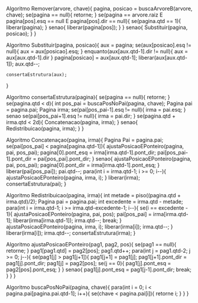 Algoritmo Remover(arvore, chave){
	pagina, posicao = buscaArvoreB(arvore, chave);
	se(pagina == null){
		retorne;
	}
	se(pagina == arvore.raiz E pagina[pos].esq == null E pagina[pos].dir == null){
		se(pagina.qtd == 1){
			liberar(pagina);
		}
		senao{
			liberar(pagina[pos]);
		}
	}
	senao{
		Substituir(pagina, posicao);
	}
}

Algoritmo Substituir(pagina, posicao){
	aux = pagina;
	se(aux[posicao].esq != null){
		aux = aux[posicao].esq;
	}
	enquanto(aux[aux.qtd-1].dir != null){
		aux = aux[aux.qtd-1].dir
	}
	pagina[posicao] = aux[aux.qtd-1];
	liberar(aux[aux.qtd-1]);
	aux.qtd--;
	
	consertaEstrutura(aux);
}

Algoritmo consertaEstrutura(pagina){
	se(pagina == null){
		retorne;
	}
	se(pagina.qtd < d){
		int pos_pai = buscaPosNoPai(pagina, chave);
		Pagina pai = pagina.pai;
		Pagina irma;
		se(pai[pos_pai-1].esq != null){
			irma = pai.esq;
		}
		senao se(pai[pos_pai+1].esq != null){
			irma = pai.dir;
		}
		se(pagina.qtd + irma.qtd < 2d){
			Concatenacao(pagina, irma);
		}
		senao{
			Redistribuicao(pagina, irma);
		}
}

Algoritmo Concatenaçao(pagina, irma){
	Pagina Pai = pagina.pai;
	se(pai[pos_pai] < pagina[pagina.qtd-1]){
		ajustaPosicaoEPonteiro(pagina, pai, pos_pai);
		pagina[0].pont_esq = irma[irma.qtd-1].pont_dir;
		pai[pos_pai-1].pont_dir = pai[pos_pai].pont_dir;
	}
	senao{
		ajustaPosicaoEPonteiro(pagina, pai, pos_pai);
		pagina[0].pont_dir = irma[irma.qtd-1].pont_esq;
	}
	liberar(pai[pos_pai]);
	pai.qtd--;
	para(int i = irma.qtd-1; i >= 0; i--){
		ajustaPosicaoEPonteiro(pagina, irma, i);
	}
	liberar(irma);
	consertaEstrutura(pai);
}

Algoritmo Redistribuicao(pagina, irma){
	int metade = piso((pagina.qtd + irma.qtd)/2);
	Pagina pai = pagina.pai;
	int excedente = irma.qtd - metade;
	para(int i = irma.qtd-1; i >= irma.qtd-excedente-1; i--){
		se(i == excedente - 1){
			ajustaPosicaoEPonteiro(pagina, pai, pos);
			pai[pos_pai] = irma[irma.qtd-1];
			liberar(irma[irma.qtd-1]);
			irma.qtd--;
			break;
		}
		ajustaPosicaoEPonteiro(pagina, irma, i);
		liberar(irma[i]);
		irma.qtd--;
	}
	liberar(irma[i]);
	irma.qtd--;
	consertaEstrutura(irma);
}

Algoritmo ajustaPosicaoEPonteiro(pag1, pag2, pos){
	se(pag1 == null){
		retorne;
	}
	pag1[pag1.qtd] = pag2[pos];
	pag1.qtd++;
	para(int j = pag1.qtd-2; j >= 0; j--){
			se(pag1[j] > pag1[j+1]){
				pag1[j+1] = pag1[j];
				pag1[j+1].pont_dir = pag1[j].pont_dir;
				pag1[j] = pag2[pos];
				se(j == 0){
					pag1[j].pont_esq = pag2[pos].pont_esq;
				}
			}
			senao{
				pag1[j].pont_esq = pag1[j-1].pont_dir;
				break;
			}
		}
}

Algoritmo buscaPosNoPai(pagina, chave){
	para(int i = 0; i < pagina.pai[pagina.pai.qtd-1]; i++){
		se(chave < pagina.pai[i]){
			retorne i;
		}
	}
}